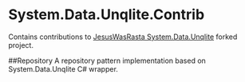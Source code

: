 # System.Data.Unqlite.Contrib
Contains contributions to [JesusWasRasta System.Data.Unqlite](https://github.com/jesuswasrasta/System.Data.Unqlite) forked project.

##Repository
A repository pattern implementation based on System.Data.Unqlite C# wrapper.

